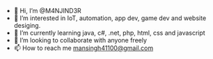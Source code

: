 - 👋 Hi, I’m @M4NJIND3R
- 👀 I’m interested in IoT, automation, app dev, game dev and website desiging.
- 🌱 I’m currently learning java, c#, .net, php, html, css and javascript
- 💞️ I’m looking to collaborate with anyone freely
- 📫 How to reach me mansingh41100@gmail.com

<!---
M4NJIND3R/M4NJIND3R is a ✨ special ✨ repository because its `README.md` (this file) appears on your GitHub profile.
You can click the Preview link to take a look at your changes.
--->

